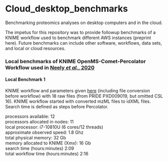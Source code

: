 # Cloud_desktop_benchmarks
Benchmarking proteomics analyses on desktop computers and in the cloud.

The impetus for this repository was to provide followup benchmarks of a KNIME workflow used to benchmark different AWS instances (preprint here). Future benchmarks can include other software, workflows, data sets, and local or cloud resources. 

### Local benchmarks of KNIME OpenMS-Comet-Percolator Workflow used in [Neely *et al.*, 2020](https://osf.io/preprints/bgwve/)

#### Local Benchmark 1

KNIME workflow and parameters given [here](https://doi.org/10.5281/zenodo.4264603) (including file conversion before workflow) with 18 raw files (from PRIDE PXD009019, but omitted CSL 16). KNIME workflow started with converted mzML files to idXML files. Search time is defined as steps before Percolator.

processors available: 12  
processors allocated in nodes: 11  
local processor: i7-10810U (6 cores/12 threads)  
approximate observed speed: 1.8 Ghz  
total physical memory: 32 Gb  
memory allocated to KNIME (Xmx): 16 Gb  
search time (hours:minutes) 2:09  
total workflow time (hours:minutes)	2:16  
